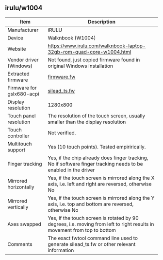 irulu/w1004
---------------------------------------------

| Item                      | Description |
|---------------------------|-------------|
| Manufacturer              | iRULU |
| Device                    | Walknbook (W1004) |
| Website                   | https://www.irulu.com/walknbook-laptop-32gb-rom-quad-core-w1004.html |
| Vendor driver (Windows)   | Not found, just copied firmware found in original Windows installation |
| Extracted firmware        | [firmware.fw](firmware.fw) |
| Firmware for gslx680-acpi | [silead_ts.fw](silead_ts.fw) |
| Display resolution        | 1280x800 |
| Touch panel resolution    | The resolution of the touch screen, usually smaller than the display resolution |
| Touch controller          | Not verified. |
| Multitouch support        | Yes (10 touch points). Tested empirirically. |
| Finger tracking           | Yes, if the chip already does finger tracking, No if software finger tracking needs to be enabled in the driver |
| Mirrored horizontally     | Yes, if the touch screen is mirrored along the X axis, i.e. left and right are reversed, otherwise No |
| Mirrored vertically       | Yes, if the touch screen is mirrored along the Y axis, i.e. top and bottom are reversed, otherwise No |
| Axes swapped              | Yes, if the touch screen is rotated by 90 degrees, i.e. moving from left to right results in movement from top to bottom |
| Comments                  | The exact fwtool command line used to generate silead_ts.fw or other relevant information |
